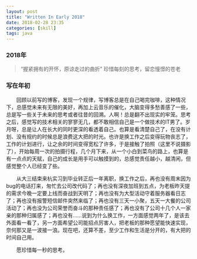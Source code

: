 ```yaml
---
layout: post
title: "Written In Early 2018"
date: 2018-02-28 23:35
categories: [skill]
tags: java
---
```


### 2018年

> “握紧拥有的开怀，原谅走过的曲折”
> 珍惜每刻的思考，留恋憧憬的苍老

### 写在年初

&emsp;&emsp;回顾以前写的博客，发现一个规律，写博客总是在自己喝完咖啡，这种情况下，总感觉未来有无限的美好，再加上云音乐的催化，大脑变得多愁善感了一些，总是写一些关于未来的思考或者往昔的回溯。人啊！总是翻不出现实的牢笼。思考之后，感觉写的技术相关的寥寥无几，都不敢相信自己是一个做技术的IT男了。岁月呀，总是让人在长大的同时更深的看透着自己。也算是看清楚自己了，在没有计划、没有规约的时候总是浪费这大把的时光。也许是换工作之后变得玩物丧志了，工作的计划进行，让之余的时间变得宽松了许多，于是接触了拍照（这里不说摄影了），开始每周一次的拍摄行程，几个月下来，从一个小白到菜鸟的路上，也算是有一点点的天赋，自己的成长是用手可以触摸到的，总感觉责任越小，越清闲，但感觉整个人已经变了些。

&emsp;&emsp;从大三结束来杭实习到毕业转正后一年离职，换工作之后，再也没有周末因为bug的电话打来，匆忙去公司改代码了；再也没有深夜加班到五点，为老板昨天提的需求今晚一定要上线而奋战到天明了；再也没有为大型活动守着服务器看日志了；再也没有报警短信邮件突然来临了；再也没有三天一小聚，五天一大餐的公司活动了；再也没为公司荣誉而奋斗的那种责任感了；再也没有了公司十几个人一家亲的那种归属感了；再也没有......说到为什么换工作，一方面感觉两年了，是该去外面看一看了，另一方面希望公司能招点厉害人，把老板的那种愿望能快速实现，奈何那又是一波接一浪。现在吧，还算不差，至少工作和生活是分开的，有大把的时间自己用。

&emsp;&emsp;愿珍惜每一秒的思考。
